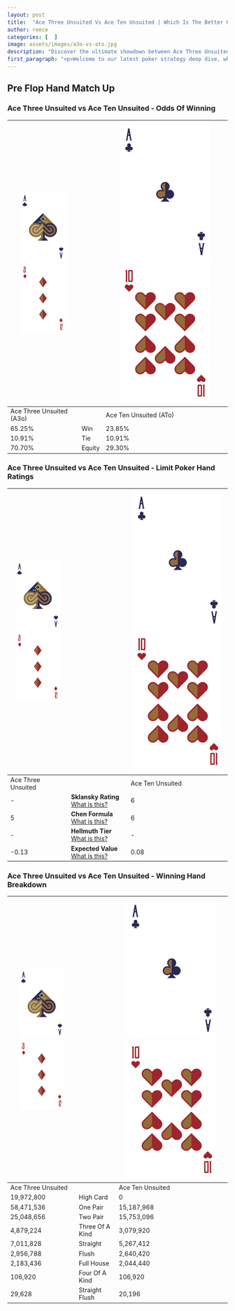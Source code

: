 ```yaml
---
layout: post
title:  "Ace Three Unsuited Vs Ace Ten Unsuited | Which Is The Better Hand In Poker? A Complete Guide"
author: reece
categories: [  ]
image: assets/images/a3o-vs-ato.jpg
description: "Discover the ultimate showdown between Ace Three Unsuited and Ace Ten Unsuited in poker! Uncover the odds, strategies, and scenarios where one hand triumphs over the other. Get ready to up your poker game with this thrilling analysis."
first_paragraph: "<p>Welcome to our latest poker strategy deep dive, where we're pitting two distinct hands against each other in a high-stakes showdown: Ace Three Unsuited vs Ace Ten Unsuited.</p><p>In the dynamic world of poker, every decision counts, and knowing which hand holds the upper hand is key to your success at the table.</p><p>In this article, we'll dissect these two hands, explore the scenarios where one dominates the other, and equip you with the knowledge to make strategic choices that can tip the odds in your favor.</p><p>Get ready to unravel the intriguing dynamics of these poker hands and elevate your game to new heights.</p>"
---
```




[comment]: # (sp0)

## Pre Flop Hand Match Up

<div class="table hand-ratings" markdown="1"> 



### Ace Three Unsuited vs Ace Ten Unsuited - Odds Of Winning


    
| ![image info](assets/images/hand1/A.png) ![image info](assets/images/hand1/3o.png) |  | ![image info](assets/images/hand2/A.png) ![image info](assets/images/hand2/To.png) |
| -------- | -------- | -------- |
| Ace Three Unsuited (A3o) |  | Ace Ten Unsuited (ATo) |
| 65.25% | Win | 23.85% |
| 10.91% | Tie | 10.91% |
| 70.70% | Equity | 29.30% |




[comment]: # (sp1)



### Ace Three Unsuited vs Ace Ten Unsuited - Limit Poker Hand Ratings


    
| ![image info](assets/images/hand1/A.png) ![image info](assets/images/hand1/3o.png) |  | ![image info](assets/images/hand2/A.png) ![image info](assets/images/hand2/To.png) |
| -------- | -------- | -------- |
| Ace Three Unsuited |  | Ace Ten Unsuited |
| - | **Sklansky Rating** [What is this?](/sklansky-rating-explained) | 6 |
| 5 | **Chen Formula** [What is this?](/chen-formula-explained) | 6 |
| - | **Hellmuth Tier** [What is this?](/Hellmuth-tier-explained) | - |
| -0.13 | **Expected Value** [What is this?](/expected-value-explained) | 0.08 |




[comment]: # (sp2)



### Ace Three Unsuited vs Ace Ten Unsuited - Winning Hand Breakdown


    
| ![image info](assets/images/hand1/A.png) ![image info](assets/images/hand1/3o.png) |  | ![image info](assets/images/hand2/A.png) ![image info](assets/images/hand2/To.png) |
| -------- | -------- | -------- |
| Ace Three Unsuited |  | Ace Ten Unsuited |
| 19,972,800 | High Card | 0 |
| 58,471,536 | One Pair | 15,187,968 |
| 25,048,656 | Two Pair | 15,753,096 |
| 4,879,224 | Three Of A Kind | 3,079,920 |
| 7,011,828 | Straight | 5,267,412 |
| 2,956,788 | Flush | 2,640,420 |
| 2,183,436 | Full House | 2,044,440 |
| 106,920 | Four Of A Kind | 106,920 |
| 29,628 | Straight Flush | 20,196 |




[comment]: # (sp3)



</div>

[comment]: # (sp4)



[comment]: # (sp5)

